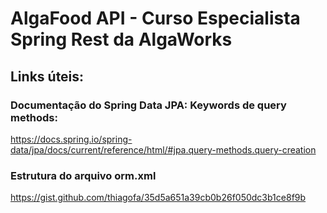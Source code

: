 # AlgaFood API - Curso Especialista Spring Rest da AlgaWorks

## Links úteis: 

### Documentação do Spring Data JPA: Keywords de query methods:
https://docs.spring.io/spring-data/jpa/docs/current/reference/html/#jpa.query-methods.query-creation

### Estrutura do arquivo orm.xml
https://gist.github.com/thiagofa/35d5a651a39cb0b26f050dc3b1ce8f9b